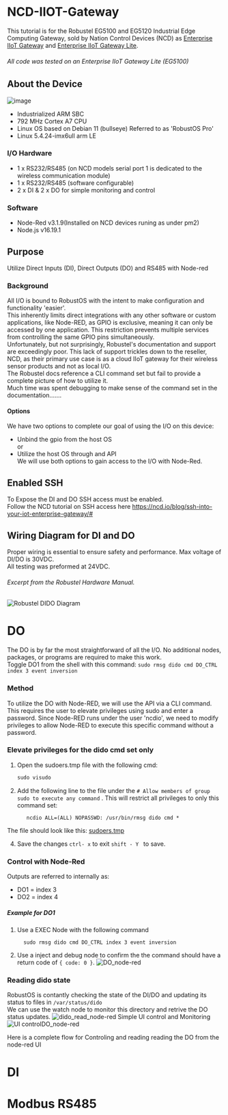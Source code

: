 
# NCD-IIOT-Gateway
This tutorial is for the Robustel EG5100 and EG5120 Industrial Edge Computing Gateway, sold by Nation Control Devices (NCD) as 
[Enterprise IIoT Gateway](https://store.ncd.io/product/enterprise-iiot-gateway/) and [Enterprise IIoT Gateway Lite](https://store.ncd.io/product/enterprise-iiot-gateway-lite/).
 ###### All code was tested on an Enterprise IIoT Gateway Lite (EG5100)
## About the Device
![image](https://github.com/user-attachments/assets/1e855e03-1780-464b-abd6-cdee66e96c69)

- Industrialized ARM SBC
- 792 MHz Cortex A7 CPU  
- Linux OS based on Debian 11 (bullseye) Referred to as 'RobustOS Pro'
- Linux 5.4.24-imx6ull arm LE
### I/O Hardware 
* 1 x RS232/RS485 (on NCD models serial port 1 is dedicated to the wireless communication module)
* 1 x RS232/RS485 (software configurable) 
* 2 x DI & 2 x DO for simple monitoring and control

### Software
- Node-Red v3.1.9(Installed on NCD devices runing as under pm2)
- Node.js v16.19.1

## Purpose
Utilize Direct Inputs (DI), Direct Outputs (DO) and RS485 with Node-red
### Background
All I/O is bound to RobustOS with the intent to make configuration and functionality 'easier'.\
This inherently limits direct integrations with any other software or custom applications, like Node-RED, as GPIO is exclusive, meaning it can only be accessed by one application. This restriction prevents multiple services from controlling the same GPIO pins simultaneously.\
Unfortunately, but not surprisingly, Robustel's documentation and support are exceedingly poor. This lack of support trickles down to the reseller, NCD, as their primary use case is as a cloud IIoT gateway for their wireless sensor products and not as local I/O.\
The Robustel docs reference a CLI command set but fail to provide a complete picture of how to utilize it.\
Much time was spent debugging to make sense of the command set in the documentation.......

#### Options
We have two options to complete our goal of using the I/O on this device:
- Unbind the gpio from the host OS\
    or
- Utilize the host OS through and API\
We will use both options to gain access to the I/O with Node-Red.

## Enabled SSH
To Expose the DI and DO SSH access must be enabled.\
Follow the NCD tutorial on SSH access here https://ncd.io/blog/ssh-into-your-iot-enterprise-gateway/#
## Wiring Diagram for DI and DO
Proper wiring is essential to ensure safety and performance. Max voltage of DI/DO is 30VDC.\
All testing was preformed at 24VDC.
###### Excerpt from the Robustel Hardware Manual.
![Robustel DIDO Diagram](https://github.com/user-attachments/assets/da208216-00de-4b92-8e3d-3a9cdaf302aa)

# DO
The DO is by far the most straightforward of all the I/O. No additional nodes, packages, or programs are required to make this work.\
Toggle DO1 from the shell with this command:
    ```
      sudo rmsg dido cmd DO_CTRL index 3 event inversion
    ```
### Method
To utilize the DO with Node-RED, we will use the API via a CLI command. This requires the user to elevate privileges using sudo and enter a password. Since Node-RED runs under the user 'ncdio', we need to modify privileges to allow Node-RED to execute this specific command without a password.
### Elevate privileges for the dido cmd set only
1. Open the sudoers.tmp file with the following cmd:
   ```cmd
   sudo visudo
   ```
2. Add the following line to the file under the ```# Allow members of group sudo to execute any command```
. This will restrict all privileges to only this command set:
   ```
      ncdio ALL=(ALL) NOPASSWD: /usr/bin/rmsg dido cmd *
   ```
  The file should look like this: [sudoers.tmp](sudoers.tmp)
  
 4. Save the changes ```ctrl- x``` to exit ```shift - Y ``` to save.
### Control with Node-Red
Outputs are referred to internally as:
* DO1 = index 3
* DO2 = index 4
##### Example for DO1
1. Use a EXEC Node with the following command
    ```
      sudo rmsg dido cmd DO_CTRL index 3 event inversion
    ```
2. Use a inject and debug node to confirm the the command should have a return code of ``` { code: 0 } ```.
    ![DO_node-red](https://github.com/user-attachments/assets/6f76ce61-b25a-4400-8fdc-98109881880a)
### Reading dido state
RobustOS is contantly checking the state of the DI/DO and updating its status to files in ``` /var/status/dido ``` \
We can use the watch node to monitor this directory and retrive the DO status updates. 
![dido_read_node-red](https://github.com/user-attachments/assets/6f8ed3ba-2a51-4dde-9b6b-2da3481089d4)
Simple UI control and Monitoring
![UI controlDO_node-red](https://github.com/user-attachments/assets/85355754-b73c-457c-a272-31aae0be12db)

Here is a complete flow for Controling and reading reading the DO from the node-red UI

# DI

# Modbus RS485
